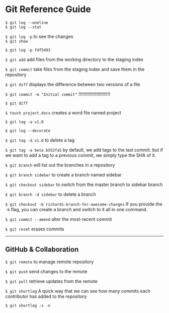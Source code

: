 # Git Reference Guide

`$ git log --oneline`<br>
`$ git log --stat`

`$ git log -p` to see the changes<br>
`$ git show`

`$ git log -p fdf5493`

`$ git add` add files from the working directory to the staging index

`$ git commit` take files from the staging index and save them in the repository

`$ git diff` displays the difference between two versions of a file

`$ git commit -m "Initial commit"` !!!!!!!!!!!!!!!!!!!!!!!!!

`$ git diff`

`$ touch project.docx` creates a word file named project

`$ git tag -a v1.0`

`$ git log --decorate`

`$ git tag -d v1.0` to delete a tag

`$ git tag -a beta b552fa5` by default, we add tags to the last commit. but if we want to add a tag to a previous commit, we simply type the SHA of it.

`$ git branch` will list out the branches in a repository

`$ git branch sidebar` to create a branch named sidebar

`$ git checkout sidebar` to switch from the master branch to sidebar branch

`$ git branch -d sidebar` to delete a branch

`$ git checkout -b richards-branch-for-awesome-changes` If you provide the `-b` flag, you can create a branch and switch to it all in one command.

`$ git commit --amend` alter the most-recent commit

`$ git reset` erases commits 

***

## GitHub & Collaboration

`$ git remote` to manage remote repository

`$ git push` send changes to the remote

`$ git pull` retrieve updates from the remote 

`$ git shortlog`  A quick way that we can see how many commits each contributor has added to the repository 

`$ git shortlog -s -n`
